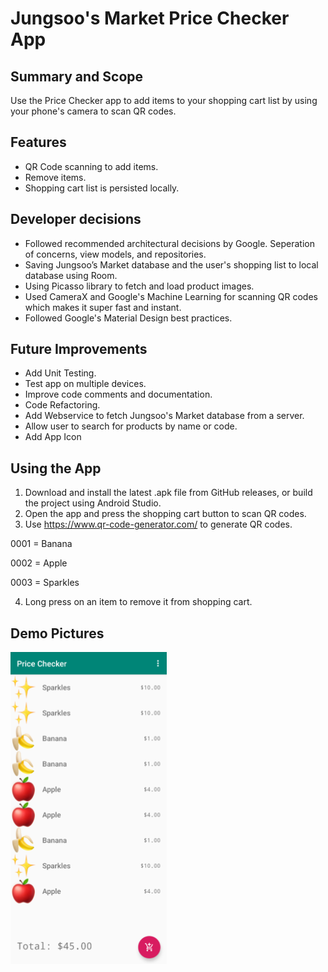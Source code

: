 # Jungsoo's Market Price Checker App

## Summary and Scope

Use the Price Checker app to add items to your shopping cart list by using your phone's camera to scan QR codes.

## Features

* QR Code scanning to add items.
* Remove items.
* Shopping cart list is persisted locally.

## Developer decisions

* Followed recommended architectural decisions by Google. Seperation of concerns, view models, and repositories.
* Saving Jungsoo’s Market database and the user's shopping list to local database using Room.
* Using Picasso library to fetch and load product images.
* Used CameraX and Google's Machine Learning for scanning QR codes which makes it super fast and instant.
* Followed Google's Material Design best practices.

## Future Improvements

* Add Unit Testing.
* Test app on multiple devices.
* Improve code comments and documentation.
* Code Refactoring.
* Add Webservice to fetch Jungsoo's Market database from a server.
* Allow user to search for products by name or code.
* Add App Icon

## Using the App

1) Download and install the latest .apk file from GitHub releases, or build the project using Android Studio.
2) Open the app and press the shopping cart button to scan QR codes.
3) Use https://www.qr-code-generator.com/ to generate QR codes.

0001 = Banana

0002 = Apple

0003 = Sparkles

4) Long press on an item to remove it from shopping cart.

## Demo Pictures

<img src="./PriceChecker.png" alt="Shopping List" width="250"/>
